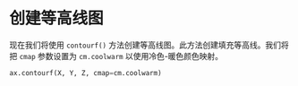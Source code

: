 # 创建等高线图

现在我们将使用 `contourf()` 方法创建等高线图。此方法创建填充等高线。我们将把 `cmap` 参数设置为 `cm.coolwarm` 以使用冷色-暖色颜色映射。

```python
ax.contourf(X, Y, Z, cmap=cm.coolwarm)
```
